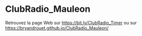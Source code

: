 # ClubRadio_Mauleon

Retrouvez la page Web sur https://bit.ly/ClubRadio_Timer ou sur https://bryandrouet.github.io/ClubRadio_Mauleon/
